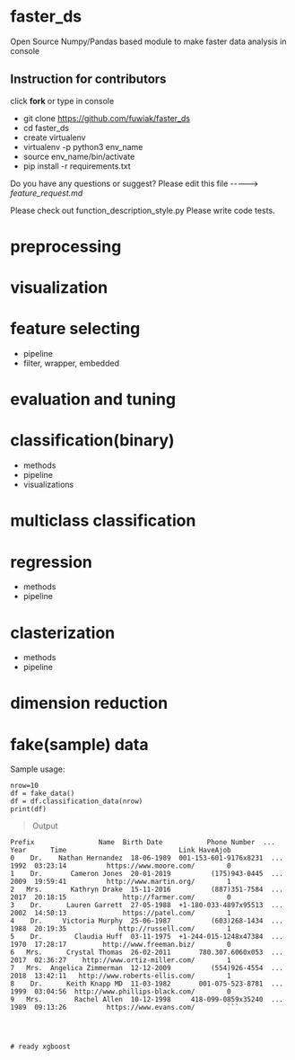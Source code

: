 # faster_ds
Open Source Numpy/Pandas based module to make faster data analysis in console


## Instruction for contributors

click **fork** or type in console

- git clone https://github.com/fuwiak/faster_ds
- cd faster_ds
- create virtualenv
- virtualenv -p python3 env_name
- source env_name/bin/activate
- pip install -r requirements.txt

Do you have any questions or suggest? Please edit this file -----> *feature_request.md*

Please check out function_description_style.py
Please write code tests.

# preprocessing


# visualization


# feature selecting
- pipeline
- filter, wrapper, embedded

# evaluation and tuning


# classification(binary)

- methods
- pipeline
- visualizations

# multiclass classification

# regression


- methods
- pipeline

# clasterization

- methods
- pipeline

# dimension reduction

# fake(sample) data
Sample usage:
```
nrow=10
df = fake_data()
df = df.classification_data(nrow)
print(df)

```
>  Output 
```
Prefix                Name  Birth Date           Phone Number  ...  Year      Time                            Link HaveAjob
0    Dr.    Nathan Hernandez  18-06-1989  001-153-601-9176x8231  ...  1992  03:23:14          https://www.moore.com/        0
1    Dr.       Cameron Jones  20-01-2019          (175)943-0445  ...  2009  19:59:41          http://www.martin.org/        1
2   Mrs.       Kathryn Drake  15-11-2016          (887)351-7584  ...  2017  20:18:15              http://farmer.com/        0
3    Dr.      Lauren Garrett  27-05-1988  +1-180-033-4897x95513  ...  2002  14:50:13              https://patel.com/        1
4    Dr.     Victoria Murphy  25-06-1987          (603)268-1434  ...  1988  20:19:35             http://russell.com/        1
5    Dr.        Claudia Huff  03-11-1975  +1-244-015-1248x47384  ...  1970  17:28:17         http://www.freeman.biz/        0
6   Mrs.      Crystal Thomas  26-02-2011       780.307.6060x053  ...  2017  02:36:27    http://www.ortiz-miller.com/        1
7   Mrs.  Angelica Zimmerman  12-12-2009          (554)926-4554  ...  2018  13:42:11   http://www.roberts-ellis.com/        1
8    Dr.      Keith Knapp MD  11-03-1982       001-075-523-8781  ...  1999  03:04:56  http://www.phillips-black.com/        0
9   Mrs.        Rachel Allen  10-12-1998     418-099-0859x35240  ...  1989  09:13:26          https://www.evans.com/        ```




# ready xgboost


